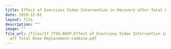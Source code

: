 ```yaml
---
title: Effect of Exercises Video Intervention in Recovery after Total Knee Replacement
date: 2019-12-01
layout: file
description: ""
image: ""
file_url: /files/17_TTSH_AHSP_Effect of Exercises Video Intervention in Recovery
  aft Total Knee Replacement-combine.pdf
---
```

